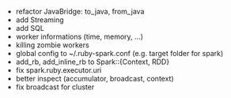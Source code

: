 - refactor JavaBridge: to_java, from_java
- add Streaming
- add SQL
- worker informations (time, memory, ...)
- killing zombie workers
- global config to ~/.ruby-spark.conf (e.g. target folder for spark)
- add_rb, add_inline_rb to Spark::{Context, RDD}
- fix spark.ruby.executor.uri
- better inspect (accumulator, broadcast, context)
- fix broadcast for cluster
